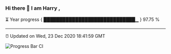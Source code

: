 ### Hi there 👋 I am Harry , 

⏳ Year progress { █████████████████████████████▁ } 97.75 %

---

⏰ Updated on Wed, 23 Dec 2020 18:41:59 GMT

![Progress Bar CI](https://github.com/duykhang68/duykhang68/workflows/Progress%20Bar%20CI/badge.svg)
